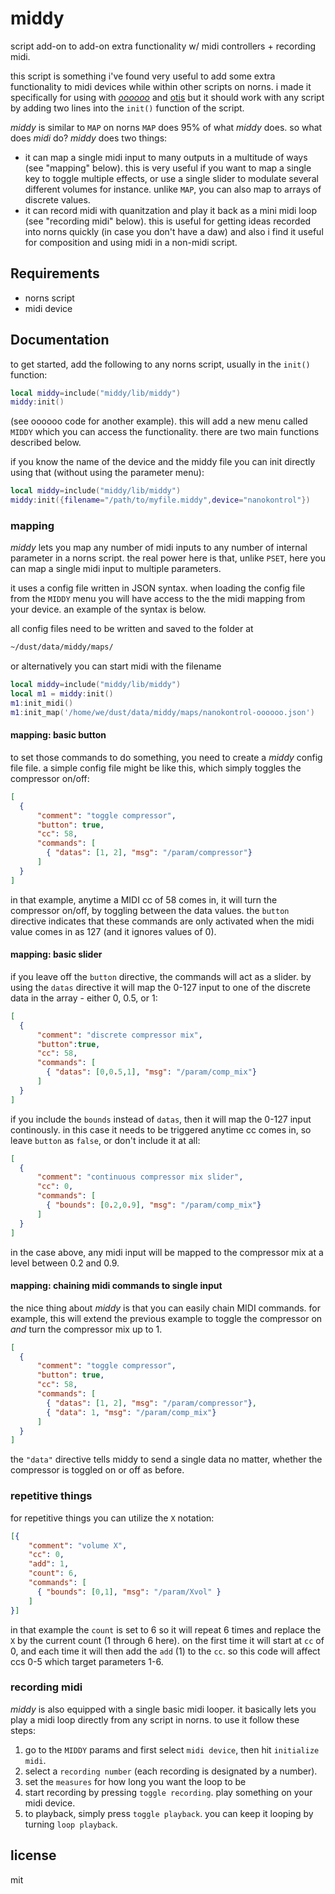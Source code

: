 # middy

script add-on to add-on extra functionality w/ midi controllers + recording midi.

this script is something i've found very useful to add some extra functionality to midi devices while within other scripts on norns. i made it specifically for using with [*oooooo*](https://llllllll.co/t/oooooo/35828) and [otis](https://llllllll.co/t/otis/22149) but it should work with any script by adding two lines into the `init()` function of the script. 

*middy* is similar to `MAP` on norns  `MAP` does 95% of what *middy* does. so what does *midi* do? *middy* does two things:

- it can map a single midi input to many outputs in a multitude of ways (see "mapping" below). this is very useful if you want to map a single key to toggle multiple effects, or use a single slider to modulate several different volumes for instance. unlike `MAP`, you can also map to arrays of discrete values.
- it can record midi with quanitzation and play it back as a mini midi loop (see "recording midi" below). this is useful for getting ideas recorded into norns quickly (in case you don't have a daw) and also i find it useful for composition and using midi in a non-midi script.


## Requirements

- norns script
- midi device

## Documentation

to get started, add the following to any norns script, usually in the `init()` function:

```lua
local middy=include("middy/lib/middy")
middy:init()
```

(see oooooo code for another example). this will add a new menu called `MIDDY` which you can access the functionality. there are two main functions described below.

if you know the name of the device and the middy file you can init directly using that (without using the parameter menu):

```lua
local middy=include("middy/lib/middy")
middy:init({filename="/path/to/myfile.middy",device="nanokontrol"})
```


### mapping

*middy* lets you map any number of midi inputs to any number of internal parameter in a norns script. the real power here is that, unlike `PSET`, here you can map a single midi input to multiple parameters. 

it uses a config file written in JSON syntax. when loading the config file from the `MIDDY` menu you will have access to the the midi mapping from your device. an example of the syntax is below.

all config files need to be written and saved to the folder at

```bash
~/dust/data/middy/maps/
```

or alternatively you can start midi with the filename

```lua
local middy=include("middy/lib/middy")
local m1 = middy:init()
m1:init_midi()
m1:init_map('/home/we/dust/data/middy/maps/nanokontrol-oooooo.json')
```


#### mapping: basic button

to set those commands to do something, you need to create a *middy* config file file. a simple config file might be like this, which simply toggles the compressor on/off:

```json
[
  {
      "comment": "toggle compressor",
      "button": true,
      "cc": 58,
      "commands": [ 
        { "datas": [1, 2], "msg": "/param/compressor"} 
      ]
  }
]
```

in that example, anytime a MIDI cc of 58 comes in, it will turn the compressor on/off, by toggling between the data values. the `button` directive indicates that these commands are only activated when the midi value comes in as 127 (and it ignores values of 0).

#### mapping: basic slider

if you leave off the `button` directive, the commands will act as a slider. by using the `datas` directive it will map the 0-127 input to one of the discrete data in the array - either 0, 0.5, or 1:

```json
[
  {
      "comment": "discrete compressor mix",
      "button":true,
      "cc": 58,
      "commands": [ 
        { "datas": [0,0.5,1], "msg": "/param/comp_mix"} 
      ]
  }
]
```

if you include the `bounds` instead of `datas`, then it will map the 0-127 input continously. in this case it needs to be triggered anytime cc comes in, so leave `button` as `false`, or don't include it at all:

```json
[
  {
      "comment": "continuous compressor mix slider",
      "cc": 0,
      "commands": [ 
        { "bounds": [0.2,0.9], "msg": "/param/comp_mix"} 
      ]
  }
]
```

in the case above, any midi input will be mapped to the compressor mix at a level between 0.2 and 0.9.

#### mapping: chaining midi commands to single input

the nice thing about *middy* is that you can easily chain MIDI commands. for example, this will extend the previous example to toggle the compressor on *and* turn the compressor mix up to 1.

```json
[
  {
      "comment": "toggle compressor",
      "button": true,
      "cc": 58,
      "commands": [ 
        { "datas": [1, 2], "msg": "/param/compressor"},
        { "data": 1, "msg": "/param/comp_mix"}
      ]
  }
]
```

the `"data"` directive tells middy to send a single data no matter, whether the compressor is toggled on or off as before.

### repetitive things

for repetitive things you can utilize the `X` notation:

```json
[{
    "comment": "volume X",
    "cc": 0,
    "add": 1,
    "count": 6,
    "commands": [
      { "bounds": [0,1], "msg": "/param/Xvol" }
    ]
}]
```

in that example the `count` is set to 6 so it will repeat 6 times and replace the `X` by the current count (1 through 6 here). on the first time it will start at `cc` of 0, and each time it will then add the `add` (1) to the `cc`. so this code will affect ccs 0-5 which target parameters 1-6.

### recording midi

*middy* is also equipped with a single basic midi looper. it basically lets you play a midi loop directly from any script in norns. to use it follow these steps:

1. go to the `MIDDY` params and first select `midi device`, then hit `initialize midi`.
2. select a `recording number` (each recording is designated by a number).
3. set the `measures` for how long you want the loop to be
4. start recording by pressing `toggle recording`. play something on your midi device.  
5. to playback, simply press `toggle playback`. you can keep it looping by turning `loop playback`.

## license

mit
